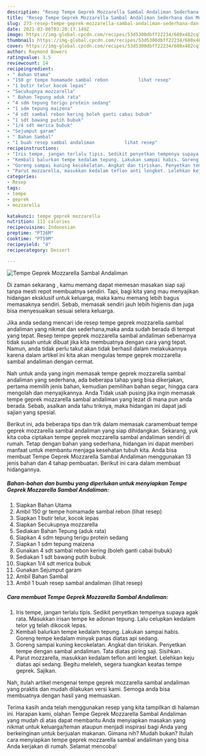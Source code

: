 ```yaml
---
description: "Resep Tempe Geprek Mozzarella Sambal Andaliman Sederhana dan Mudah Dibuat"
title: "Resep Tempe Geprek Mozzarella Sambal Andaliman Sederhana dan Mudah Dibuat"
slug: 273-resep-tempe-geprek-mozzarella-sambal-andaliman-sederhana-dan-mudah-dibuat
date: 2021-03-06T03:20:17.149Z
image: https://img-global.cpcdn.com/recipes/53d5300dbff22234/680x482cq70/tempe-geprek-mozzarella-sambal-andaliman-foto-resep-utama.jpg
thumbnail: https://img-global.cpcdn.com/recipes/53d5300dbff22234/680x482cq70/tempe-geprek-mozzarella-sambal-andaliman-foto-resep-utama.jpg
cover: https://img-global.cpcdn.com/recipes/53d5300dbff22234/680x482cq70/tempe-geprek-mozzarella-sambal-andaliman-foto-resep-utama.jpg
author: Raymond Bowers
ratingvalue: 3.5
reviewcount: 14
recipeingredient:
- " Bahan Utama"
- "150 gr tempe homamade sambal rebon           lihat resep"
- "1 butir telur kocok lepas"
- "Secukupnya mozzarella"
- " Bahan Tepung aduk rata"
- "4 sdm tepung terigu protein sedang"
- "1 sdm tepung maizena"
- "4 sdt sambal rebon kering boleh ganti cabai bubuk"
- "1 sdt bawang putih bubuk"
- "1/4 sdt merica bubuk"
- "Sejumput garam"
- " Bahan Sambal"
- "1 buah resep sambal andaliman           lihat resep"
recipeinstructions:
- "Iris tempe, jangan terlalu tipis. Sedikit penyetkan tempenya supaya agak rata. Masukkan irisan tempe ke adonan tepung. Lalu celupkan kedalam telor yg telah dikocok lepas."
- "Kembali balurkan tempe kedalam tepung. Lakukan sampai habis. Goreng tempe kedalam minyak panas diatas api sedang."
- "Goreng sampai kuning kecokelatan. Angkat dan tiriskan. Penyetkan tempe dengan sambal andaliman. Tata diatas piring saji. Sisihkan."
- "Parut mozzarella, masukkan kedalam teflon anti lengket. Lelehkan keju diatas api sedang. Begitu meleleh, segera tuangkan keatas tempe geprek. Sajikan."
categories:
- Resep
tags:
- tempe
- geprek
- mozzarella

katakunci: tempe geprek mozzarella 
nutrition: 111 calories
recipecuisine: Indonesian
preptime: "PT26M"
cooktime: "PT59M"
recipeyield: "4"
recipecategory: Dessert

---
```



![Tempe Geprek Mozzarella Sambal Andaliman](https://img-global.cpcdn.com/recipes/53d5300dbff22234/680x482cq70/tempe-geprek-mozzarella-sambal-andaliman-foto-resep-utama.jpg)

Di zaman  sekarang , kamu memang dapat memesan masakan siap saji tanpa mesti repot membuatnya sendiri. Tapi, bagi kita yang mau menyajikan hidangan eksklusif untuk keluarga, maka kamu memang lebih bagus memasaknya sendiri. Sebab, memasak sendiri jauh lebih higienis dan juga bisa menyesuaikan sesuai selera keluarga.

Jika anda sedang mencari ide resep tempe geprek mozzarella sambal andaliman yang nikmat dan sederhana,maka anda sudah berada di tempat yang tepat. Resep tempe geprek mozzarella sambal andaliman  sebenarnya tidak susah untuk dibuat jika kita membuatnya dengan cara yang tepat. Namun, anda tidak perlu takut akan tidak berhasil dalam melakukannya 
karena dalam artikel ini kita akan mengulas tempe geprek mozzarella sambal andaliman dengan cermat.  



Nah untuk anda yang ingin memasak tempe geprek mozzarella sambal andaliman yang sederhana, ada beberapa tahap yang bisa dikerjakan, pertama memilih jenis bahan, kemudian pemilihan bahan segar, hingga cara mengolah dan menyajikannya. Anda Tidak usah pusing jika ingin memasak tempe geprek mozzarella sambal andaliman yang lezat di mana pun anda berada. Sebab, asalkan anda  tahu triknya, maka hidangan ini dapat jadi sajian yang spesial.

Berikut ini, ada beberapa tips dan trik dalam memasak caramembuat tempe geprek mozzarella sambal andaliman yang siap dihidangkan. Sekarang, yuk kita coba ciptakan tempe geprek mozzarella sambal andaliman sendiri di rumah. Tetap dengan bahan yang sederhana, hidangan ini dapat memberi manfaat untuk membantu menjaga kesehatan tubuh kita. Anda bisa membuat Tempe Geprek Mozzarella Sambal Andaliman menggunakan 13 jenis bahan dan 4 tahap pembuatan. Berikut ini cara dalam membuat hidangannya.

<!--inarticleads1-->

##### Bahan-bahan dan bumbu yang diperlukan untuk menyiapkan Tempe Geprek Mozzarella Sambal Andaliman:

1. Siapkan  Bahan Utama
1. Ambil 150 gr tempe homamade sambal rebon           (lihat resep)
1. Siapkan 1 butir telur, kocok lepas
1. Siapkan Secukupnya mozzarella
1. Sediakan  Bahan Tepung (aduk rata)
1. Siapkan 4 sdm tepung terigu protein sedang
1. Siapkan 1 sdm tepung maizena
1. Gunakan 4 sdt sambal rebon kering (boleh ganti cabai bubuk)
1. Sediakan 1 sdt bawang putih bubuk
1. Siapkan 1/4 sdt merica bubuk
1. Gunakan Sejumput garam
1. Ambil  Bahan Sambal
1. Ambil 1 buah resep sambal andaliman           (lihat resep)




<!--inarticleads2-->

##### Cara membuat Tempe Geprek Mozzarella Sambal Andaliman:

1. Iris tempe, jangan terlalu tipis. Sedikit penyetkan tempenya supaya agak rata. Masukkan irisan tempe ke adonan tepung. Lalu celupkan kedalam telor yg telah dikocok lepas.
1. Kembali balurkan tempe kedalam tepung. Lakukan sampai habis. Goreng tempe kedalam minyak panas diatas api sedang.
1. Goreng sampai kuning kecokelatan. Angkat dan tiriskan. Penyetkan tempe dengan sambal andaliman. Tata diatas piring saji. Sisihkan.
1. Parut mozzarella, masukkan kedalam teflon anti lengket. Lelehkan keju diatas api sedang. Begitu meleleh, segera tuangkan keatas tempe geprek. Sajikan.




Nah, itulah artikel mengenai  tempe geprek mozzarella sambal andaliman  yang praktis dan mudah dilakukan versi kami. Semoga anda bisa membuatnya dengan hasil yang memuaskan. 

Terima kasih anda telah menggunakan resep yang kita tampilkan di halaman ini. Harapan kami, olahan  Tempe Geprek Mozzarella Sambal Andaliman yang mudah di atas dapat membantu Anda menyiapkan masakan yang nikmat untuk keluarga/teman ataupun menjadi inspirasi bagi Anda yang berkeinginan untuk berjualan makanan. Gimana nih? Mudah bukan? Itulah cara menyiapkan tempe geprek mozzarella sambal andaliman yang bisa Anda kerjakan di rumah. Selamat mencoba!

